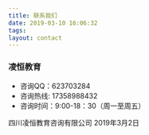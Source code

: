 ```yaml
---
title: 联系我们
date: 2019-03-10 16:06:32
tags:
layout: contact
---
```

### 凌恒教育

* 咨询QQ：623703284
* 咨询热线: 17358988432
* 咨询时间：9:00-18：30（周一至周五）

四川凌恒教育咨询有限公司
2019年3月2日